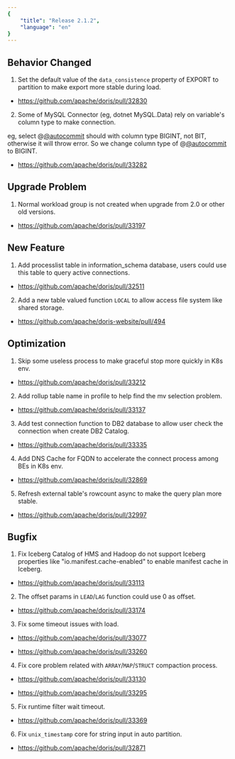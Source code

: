 ```yaml
---
{
    "title": "Release 2.1.2",
    "language": "en"
}
---
```


<!--
Licensed to the Apache Software Foundation (ASF) under one
or more contributor license agreements.  See the NOTICE file
distributed with this work for additional information
regarding copyright ownership.  The ASF licenses this file
to you under the Apache License, Version 2.0 (the
"License"); you may not use this file except in compliance
with the License.  You may obtain a copy of the License at

  http://www.apache.org/licenses/LICENSE-2.0

Unless required by applicable law or agreed to in writing,
software distributed under the License is distributed on an
"AS IS" BASIS, WITHOUT WARRANTIES OR CONDITIONS OF ANY
KIND, either express or implied.  See the License for the
specific language governing permissions and limitations
under the License.
-->

## Behavior Changed

1. Set the default value of the `data_consistence` property of EXPORT to partition to make export more stable during load. 

- https://github.com/apache/doris/pull/32830

2. Some of MySQL Connector (eg, dotnet MySQL.Data) rely on variable's column type to make connection.

  eg, select @[@autocommit]([@autocommit](https://github.com/autocommit)) should with column type BIGINT, not BIT, otherwise it will throw error. So we change column type of @[@autocommit](https://github.com/autocommit) to BIGINT. 

  - https://github.com/apache/doris/pull/33282


## Upgrade Problem

1. Normal workload group is not created when upgrade from 2.0 or other old versions. 

  - https://github.com/apache/doris/pull/33197

##  New Feature


1. Add processlist table in information_schema database, users could use this table to query active connections. 

  - https://github.com/apache/doris/pull/32511

2. Add a new table valued function `LOCAL` to allow access file system like shared storage. 

  - https://github.com/apache/doris-website/pull/494


## Optimization

1. Skip some useless process to make graceful stop more quickly in K8s env. 

  - https://github.com/apache/doris/pull/33212

2. Add rollup table name in profile to help find the mv selection problem. 

  - https://github.com/apache/doris/pull/33137

3. Add test connection function to DB2 database to allow user check the connection when create DB2 Catalog. 

  - https://github.com/apache/doris/pull/33335

4. Add DNS Cache for FQDN to accelerate the connect process among BEs in K8s env. 

  - https://github.com/apache/doris/pull/32869

5. Refresh external table's rowcount async to make the query plan more stable. 

  - https://github.com/apache/doris/pull/32997


## Bugfix


1. Fix Iceberg Catalog of HMS and Hadoop do not support Iceberg properties like "io.manifest.cache-enabled" to enable manifest cache in Iceberg. 

  - https://github.com/apache/doris/pull/33113

2. The offset params in `LEAD`/`LAG` function could use 0 as offset. 

  - https://github.com/apache/doris/pull/33174

3. Fix some timeout issues with load. 

  - https://github.com/apache/doris/pull/33077

  - https://github.com/apache/doris/pull/33260

4. Fix core problem related with `ARRAY`/`MAP`/`STRUCT` compaction process. 

  - https://github.com/apache/doris/pull/33130

  - https://github.com/apache/doris/pull/33295

5. Fix runtime filter wait timeout. 

  - https://github.com/apache/doris/pull/33369

6. Fix `unix_timestamp` core for string input in auto partition. 

  - https://github.com/apache/doris/pull/32871